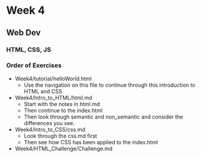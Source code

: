 # Week 4

## Web Dev

### HTML, CSS, JS

### Order of Exercises
- Week4/tutorial/helloWorld.html
    - Use the navigation on this file to continue through this introduction to HTML and CSS
- Week4/Intro_to_HTML/html.md
    - Start with the notes in html.md
    - Then continue to the index.html
    - Then look through semantic and non_semantic and consider the differences you see.
- Week4/Intro_to_CSS/css.md
    - Look through the css.md first
    - Then see how CSS has been applied to the index.html
- Week4/HTML_Challenge/Challenge.md
